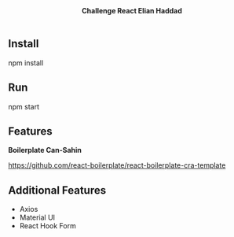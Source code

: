 <div align="center" ><strong>Challenge React Elian Haddad</strong>
</div>

<br />

## Install

npm install

## Run

npm start

## Features

<strong>Boilerplate Can-Sahin</strong>

https://github.com/react-boilerplate/react-boilerplate-cra-template

## Additional Features

-   Axios
-   Material UI
-   React Hook Form
